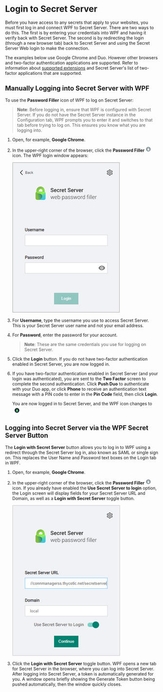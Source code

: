 [title]: # (Login to Secret Server)
[tags]: # (WPF)
[priority]: # (5)

# Login to Secret Server

Before you have access to any secrets that apply to your websites, you must first log in and connect WPF to Secret Server. There are two ways to do this. The first is by entering your credentials into WPF and having it verify back with Secret Server. The second is by redirecting the login (through a new browser tab) back to Secret Server and using the Secret Server Web login to make the connection.

The examples below use Google Chrome and Duo. However other browsers and two-factor authentication applications are supported. Refer to information about [supported extensions](install.md) and Secret Server's list of two-factor applications that are supported.

## Manually Logging into Secret Server with WPF

To use the __Password Filler__ icon of WPF to log on Secret Server:

>**Note**: Before logging in, ensure that WPF is configured with Secret Server. If you do not have the Secret Server instance in the Configuration tab, WPF prompts you to enter it and switches to that tab before trying to log on. This ensures you know what you are logging into.

1. Open, for example, __Google Chrome__.
1. In the upper-right corner of the browser, click the __Password Filler__ ![image-20191205103957493](images/image-20191205103957493.png "WPF icon") icon. The WPF login window appears:

   ![image-20191205101713805](images/username-pwd.png "Login modal")

1. For __Username__, type the username you use to access Secret Server. This is your Secret Server user name and not your email address.
1. For __Password__, enter the password for your account.

   >**Note**: These are the same credentials you use for logging on Secret Server.
1. Click the __Login__ button. If you do not have two-factor authentication enabled in Secret Server, you are now logged in.
1. If you have two-factor authentication enabled in Secret Server (and your login was authenticated), you are sent to the __Two Factor__ screen to complete the second authentication. Click **Push Duo** to authenticate with your Duo app, or click **Phone** to receive an authentication text message with a PIN code to enter in the __Pin Code__ field, then click **Login**.

   You are now logged in to Secret Server, and the WPF icon changes to ![img](images/clip_image009.png "Logged in icon")

## Logging into Secret Server via the WPF Secret Server Button

The __Login with Secret Server__ button allows you to log in to WPF using a redirect through the Secret Server log in, also known as SAML or single sign on. This replaces the User Name and Password text boxes on the Login tab in WPF.

<!-- TODO >__Note:__ If this is your first time using it, see [Enabling the Secret Server Button in WPF](#Enabling-the-Secret-Server-Button-in-WPF) first. -->

1. Open, for example, __Google Chrome__.
1. In the upper-right corner of the browser, click the __Password Filler__ ![image-20191205103957493](images/image-20191205103957493.png "WPF icon") icon. If you already have enabled the __Use Secret Server to login__ option, the Login screen will display fields for your Secret Server URL and Domain, as well as a __Login with Secret Server__ toggle button.

   ![image-20191205114940336](images/url-domain.png "WPF Login modal")


1. Click the __Login with Secret Server__ toggle button. WPF opens a new tab for Secret Server in the browser, where you can log into Secret Server. After logging into Secret Server, a token is automatically generated for you. A window opens briefly showing the Generate Token button being pushed automatically, then the window quickly closes.  
 
<!-- 1. If you have two-factor authentication enabled in Secret Server (and your log on was authenticated), you are sent to the __Two Factor__ tab to complete the second authentication:

   ![image-20191210151528528](images/image-20191210151528528.png "Twp Factor authentication modal")
1. Depending on how Secret Server is configured, do one of the following:

   - Click, for example, __Push Duo__ to authenticate with your Duo app.
   - Click __Phone__ to receive an authentication text message with a PIN code. Enter that code in the __Pin Code__ field.
1. Click __Login__. You are now logged in to Secret Server, and the WPF icon changes to![img](images/clip_image009.png "Logged in icon")-->
